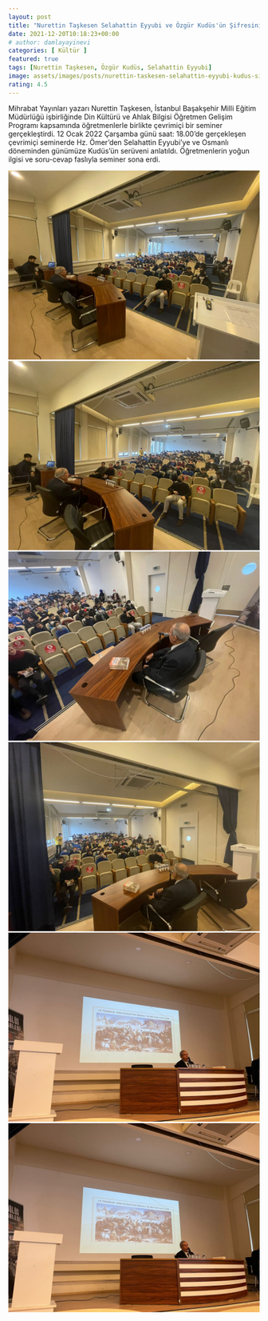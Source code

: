 ```yaml
---
layout: post
title: "Nurettin Taşkesen Selahattin Eyyubi ve Özgür Kudüs'ün Şifresini Anlattı"
date: 2021-12-20T10:18:23+00:00
# author: damlayayinevi
categories: [ Kültür ]
featured: true
tags: [Nurettin Taşkesen, Özgür Kudüs, Selahattin Eyyubi]
image: assets/images/posts/nurettin-taskesen-selahattin-eyyubi-kudus-sifresi.jpg
rating: 4.5
---
```


Mihrabat Yayınları yazarı Nurettin Taşkesen, İstanbul Başakşehir Milli Eğitim Müdürlüğü işbirliğinde Din Kültürü ve Ahlak Bilgisi Öğretmen Gelişim Programı kapsamında öğretmenlerle birlikte çevrimiçi bir seminer gerçekleştirdi. 12 Ocak 2022 Çarşamba günü saat: 18.00’de gerçekleşen çevrimiçi seminerde Hz. Ömer’den Selahattin Eyyubi’ye ve Osmanlı döneminden günümüze Kudüs’ün serüveni anlatıldı. Öğretmenlerin yoğun ilgisi ve soru-cevap faslıyla seminer sona erdi.

<div class="container">
  <div class="row">
    <div class="col-sm">
      <img src="/assets/images/posts/nurettin-taskesen-selahattin-eyyubi-kudus-sifresi-1.jpg" alt="">
    </div>
    <div class="col-sm">
      <img src="/assets/images/posts/nurettin-taskesen-selahattin-eyyubi-kudus-sifresi-2.jpg" alt="">
    </div>
    <div class="col-sm">
      <img src="/assets/images/posts/nurettin-taskesen-selahattin-eyyubi-kudus-sifresi-3.jpg" alt="">
    </div>
  </div>
  <div class="row">
    <div class="col-sm">
      <img src="/assets/images/posts/nurettin-taskesen-selahattin-eyyubi-kudus-sifresi-4.jpg" alt="">
    </div>
    <div class="col-sm">
      <img src="/assets/images/posts/nurettin-taskesen-selahattin-eyyubi-kudus-sifresi-6.jpg" alt="">
    </div>
    <div class="col-sm">
      <img src="/assets/images/posts/nurettin-taskesen-selahattin-eyyubi-kudus-sifresi-6.jpg" alt="">
    </div>
  </div>
</div>

